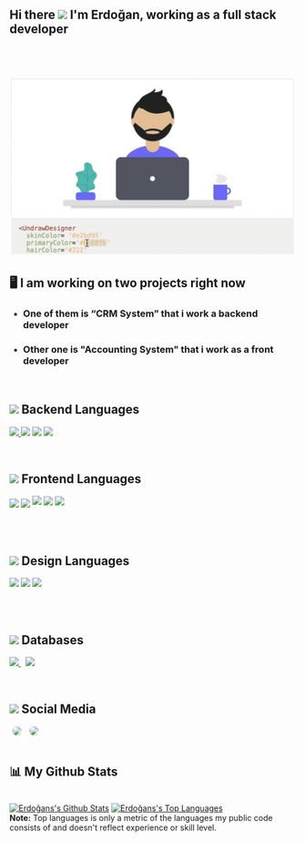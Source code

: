 ## Hi there <img src="https://raw.githubusercontent.com/MartinHeinz/MartinHeinz/master/wave.gif" width="30px">  I'm Erdoğan, working as a full stack developer
<br>

# [![erdodo_header](https://raw.githubusercontent.com/erdodo/erdodo/main/react-svg-component-library-1.gif)](https://google.com)

## 🖥 I am working on two projects right now
 - ### One of them is “CRM System” that i work a backend developer
 - ### Other one is "Accounting System" that i work as a front developer
<br>

## <img src="https://img.icons8.com/office/23/000000/code.png"/> Backend Languages
<a href="https://www.php.net/" target="_blank"> <img src="https://img.icons8.com/offices/40/000000/php-logo.png"/> </a>
<img src="https://cdn.iconscout.com/icon/free/png-256/codeigniter-4-1175201.png" style="height:40px">
<img src="https://miro.medium.com/max/1400/1*i2fRBk3GsYLeUk_Rh7AzHw.png" style="height:40px">
<img src="https://upload.wikimedia.org/wikipedia/commons/thumb/d/d9/Node.js_logo.svg/1280px-Node.js_logo.svg.png" style="height:40px">

<br>


## <img src="https://img.icons8.com/office/23/000000/media-queries.png"/> Frontend Languages
<a><img src="https://img.icons8.com/color/48/000000/javascript.png"/></a>
    <a><img src="https://img.icons8.com/color/48/000000/html-5.png"/></a>
    <a><img src="https://cdn.iconscout.com/icon/free/png-256/vue-282497.png" style="height:40px; margin-bottom:5px" /></a>
    <a><img src="https://cdn.iconscout.com/icon/free/png-256/jquery-10-1175155.png" style="height:41px; margin-bottom:4px;"></a>
        <a><img src="https://upload.wikimedia.org/wikipedia/commons/thumb/a/ae/Nuxt_logo.svg/2560px-Nuxt_logo.svg.png" style="height:39px; margin-bottom:4px;"></a>

<br>
<br>

## <img src="https://img.icons8.com/office/512/design.png"  style="height:20px"/> Design Languages
<a><img src="https://img.icons8.com/color/48/000000/css3.png" style="height:40px"/></a>
    <a><img src="https://img.icons8.com/color/48/000000/bootstrap.png" style="height:40px"/></a>
    <a><img src="https://avatars.githubusercontent.com/u/68583457?s=200&v=4" style="height:40px"/></a>

    
<br>
<br>

## <img src="https://img.icons8.com/office/23/000000/database.png"/> Databases
   <a style="padding-right:8px;" href="https://www.mysql.com/" target="_blank"> <img src="https://img.icons8.com/fluent/50/000000/mysql-logo.png"/> </a>
   <img src="https://upload.wikimedia.org/wikipedia/commons/thumb/9/93/MongoDB_Logo.svg/2560px-MongoDB_Logo.svg.png" style="height:40px">

<br>

## <img src="https://img.icons8.com/office/23/000000/share.png"/> Social Media
<a href='https://twitter.com/ErdoganYesil0' style="padding:5px"><img height="30" style="border-radius:50%" src="https://github.com/WaylonWalker/WaylonWalker/blob/main/icon/twitter.png?raw=true"></a>
<a href='https://www.linkedin.com/in/erdogan-yesil-7b7263b3/' style="padding:5px"> <img height="30" style="border-radius:50%" src="https://cdn-icons-png.flaticon.com/512/174/174857.png"></a>
<br>
<br>
## 📊 My Github Stats

  <br/>
    <a href="https://github.com/erdodo/github-readme-stats" style="width:55%"><img alt="Erdoğans's Github Stats" src="https://github-readme-stats.vercel.app/api?username=erdodo&show_icons=true&count_private=true&theme=react&hide_border=true&bg_color=0D1117" /></a>
  <a href="https://github.com/erdodo/github-readme-stats"  style="width:40%"><img alt="Erdoğans's Top Languages" src="https://github-readme-stats.vercel.app/api/top-langs/?username=erdodo&langs_count=8&count_private=true&layout=compact&theme=react&hide_border=true&bg_color=0D1117" /></a>
  <br/>
  <b>Note:</b> Top languages is only a metric of the languages my public code consists of and doesn't reflect experience or skill level.


<br/>
<br/>



